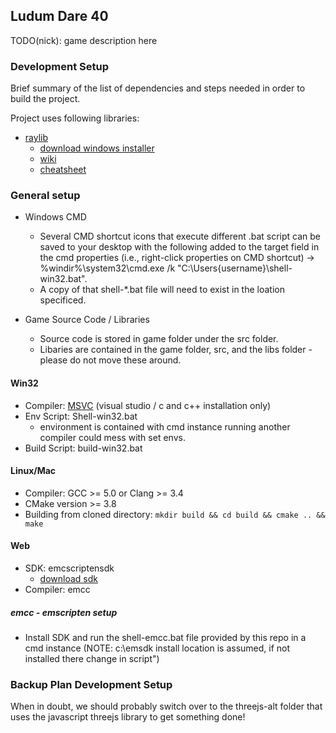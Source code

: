 ## Ludum Dare 40
TODO(nick): game description here

### Development Setup
Brief summary of the list of dependencies and steps needed in order to build the project.

Project uses following libraries:
- [raylib][raylib]
  - [download windows installer][raylib-dl]
  - [wiki][raylib-wiki]
  - [cheatsheet][raylib-cheatsheet]
  
### General setup
- Windows CMD
  - Several CMD shortcut icons that execute different .bat script can be saved to your desktop with the following added to the target field in the cmd properties (i.e., right-click properties on CMD shortcut) -> %windir%\system32\cmd.exe /k "C:\Users\{username}\shell-win32.bat".
  - A copy of that shell-*.bat file will need to exist in the loation specificed.
  
- Game Source Code / Libraries
  - Source code is stored in game folder under the src folder.
  - Libaries are contained in the game folder, src, and the libs folder - please do not move these around.

#### Win32
- Compiler: [MSVC][msvc] (visual studio / c and c++ installation only)
- Env Script: Shell-win32.bat
  - environment is contained with cmd instance running another compiler could mess with set envs.
- Build Script: build-win32.bat

#### Linux/Mac
- Compiler: GCC >= 5.0 or Clang >= 3.4
- CMake version >= 3.8
- Building from cloned directory: `mkdir build && cd build && cmake .. && make`

#### Web
- SDK: emcscriptensdk
  - [download sdk][emscripten-sdk]
- Compiler: emcc

##### emcc - emscripten setup
- Install SDK and run the shell-emcc.bat file provided by this repo in a cmd instance (NOTE: c:\emsdk install location is assumed, if not installed there change in script")

### Backup Plan Development Setup
When in doubt, we should probably switch over to the threejs-alt folder that uses the javascript threejs library to get something done!

[emscripten-sdk]:http://kripken.github.io/emscripten-site/
[msvc]: https://www.visualstudio.com/vs/community/
[raylib]: https://github.com/raysan5/raylib
[raylib-cheatsheet]:http://www.raylib.com/cheatsheet/cheatsheet.html
[raylib-dl]:https://raysan5.itch.io/raylib/download/eyJleHBpcmVzIjoxNTEyMTk5MzA4LCJpZCI6ODUzMzF9.LqUq4shrk%2b6p%2faTV7y7CumPj%2b5w%3d 
[raylib-wiki]:https://github.com/raysan5/raylib/wiki 
